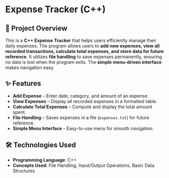 # Expense Tracker (C++)

## 📌 Project Overview
This is a **C++ Expense Tracker** that helps users efficiently manage their daily expenses. The program allows users to **add new expenses, view all recorded transactions, calculate total expenses, and store data for future reference**. It utilizes **file handling** to save expenses permanently, ensuring no data is lost when the program exits. The **simple menu-driven interface** makes navigation easy.

## ✨ Features
- **Add Expense** – Enter date, category, and amount of an expense.
- **View Expenses** – Display all recorded expenses in a formatted table.
- **Calculate Total Expenses** – Compute and display the total amount spent.
- **File Handling** – Saves expenses in a file (`expenses.txt`) for future reference.
- **Simple Menu Interface** – Easy-to-use menu for smooth navigation.

## 🛠️ Technologies Used
- **Programming Language**: C++
- **Concepts Used**: File Handling, Input/Output Operations, Basic Data Structures

